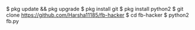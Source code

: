 $ pkg update && pkg upgrade
$ pkg install git
$ pkg install python2
$ git clone https://github.com/Harsha11185/fb-hacker
$ cd fb-hacker
$ python2 fb.py
